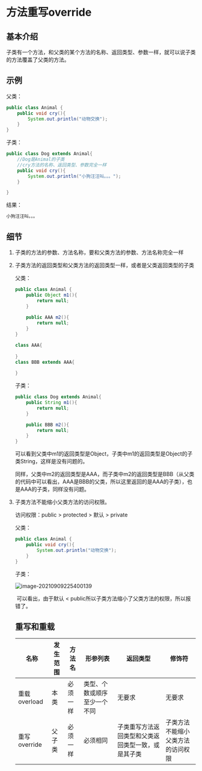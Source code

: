 # 方法重写override

## 基本介绍

子类有一个方法，和父类的某个方法的名称、返回类型、参数一样，就可以说子类的方法覆盖了父类的方法。

## 示例

父类：

```java
public class Animal {
    public void cry(){
        System.out.println("动物交换");
    }
}
```

子类：

```java
public class Dog extends Animal{
    //Dog是Animal的子类
    //cry方法的名称、返回类型、参数完全一样
    public void cry(){
        System.out.println("小狗汪汪叫。。。");
    }

}
```

结果：

```java
小狗汪汪叫。。。
```



## 细节

1. 子类的方法的参数、方法名称，要和父类方法的参数、方法名称完全一样

2. 子类方法的返回类型和父类方法的返回类型一样，或者是父类返回类型的子类

   父类：

   ```java
   public class Animal {
       public Object m1(){
           return null;
       }
       
       public AAA m2(){
           return null;
       }
   }
   
   class AAA{
       
   }
   class BBB extends AAA{
       
   }
   ```

   子类：

   ```java
   public class Dog extends Animal{
       public String m1(){
           return null;
       }
   
       public BBB m2(){
           return null;
       }
   }
   
   ```

   可以看到父类中m1的返回类型是Object，子类中m1的返回类型是Object的子类String，这样是没有问题的。

   同样，父类中m2的返回类型是AAA，而子类中m2的返回类型是BBB（从父类的代码中可以看出，AAA是BBB的父类，所以这里返回的是AAA的子类），也是AAA的子类，同样没有问题。

3. 子类方法不能缩小父类方法的访问权限。

   访问权限：public > protected > 默认 > private

   父类：

   ```java
   public class Animal {
       public void cry(){
           System.out.println("动物交换");
       }
   }
   ```

   子类：

   ![image-20210909225400139](https://github.com/kuangdi1992/Interview-knowledge/blob/master/Picture/java/image-20210909225400139.png)

   ​	可以看出，由于默认 < public所以子类方法缩小了父类方法的权限，所以报错了。

   ## 重写和重载

   | 名称         | 发生范围 | 方法名   | 形参列表                     | 返回类型                                           | 修饰符                             |
   | ------------ | -------- | -------- | ---------------------------- | -------------------------------------------------- | ---------------------------------- |
   | 重载overload | 本类     | 必须一样 | 类型、个数或顺序至少一个不同 | 无要求                                             | 无要求                             |
   | 重写override | 父子类   | 必须一样 | 必须相同                     | 子类重写方法返回类型和父类返回类型一致，或是其子类 | 子类方法不能缩小父类方法的访问权限 |

   